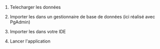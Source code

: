 1) Telecharger les données 

2) Importer les dans un gestionnaire de base de données (ici réalisé avec PgAdmin)

3) Importer les dans votre IDE

4) Lancer l'application 


